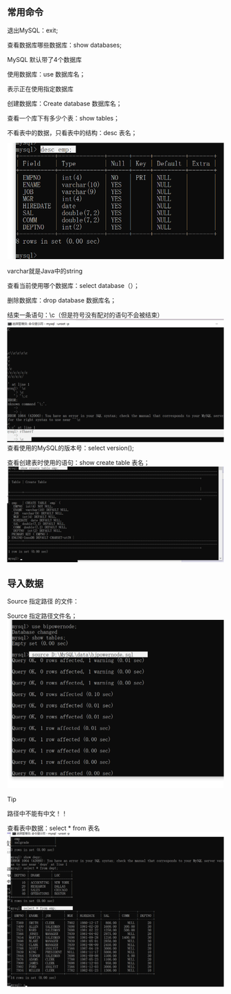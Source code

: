 ## 常用命令

退出MySQL：exit;

查看数据库哪些数据库：show databases;

MySQL 默认带了4个数据库

使用数据库：use 数据库名；

表示正在使用指定数据库

创建数据库：Create database 数据库名；

查看一个库下有多少个表：show tables；

不看表中的数据，只看表中的结构：desc 表名；

![img-1.png](../../public/note/MySql/%E5%B8%B8%E7%94%A8%E6%8C%87%E4%BB%A4%E4%B8%8E%E6%95%B0%E6%8D%AE%E5%AF%BC%E5%85%A5/img-1.png)

varchar就是Java中的string

查看当前使用哪个数据库：select database（）；

删除数据库：drop database 数据库名；

结束一条语句：\c（但是符号没有配对的语句不会被结束）
![img-2.png](../../public/note/MySql/%E5%B8%B8%E7%94%A8%E6%8C%87%E4%BB%A4%E4%B8%8E%E6%95%B0%E6%8D%AE%E5%AF%BC%E5%85%A5/img-2.png)
查看使用的MySQL的版本号：select version();

查看创建表时使用的语句：show create table 表名；
![img-3.png](../../public/note/MySql/%E5%B8%B8%E7%94%A8%E6%8C%87%E4%BB%A4%E4%B8%8E%E6%95%B0%E6%8D%AE%E5%AF%BC%E5%85%A5/img-3.png)

## 导入数据

Source 指定路径 的文件：

Source 指定路径文件名；
![img-4.png](../../public/note/MySql/%E5%B8%B8%E7%94%A8%E6%8C%87%E4%BB%A4%E4%B8%8E%E6%95%B0%E6%8D%AE%E5%AF%BC%E5%85%A5/img-4.png)

> [!TIP]
> 路径中不能有中文！！

查看表中数据：select * from 表名
![img-5.png](../../public/note/MySql/%E5%B8%B8%E7%94%A8%E6%8C%87%E4%BB%A4%E4%B8%8E%E6%95%B0%E6%8D%AE%E5%AF%BC%E5%85%A5/img-5.png)
 



 

 


